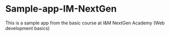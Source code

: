 # Sample-app-IM-NextGen

This is a sample app from the basic course at I&M NextGen Academy (Web development basics)
